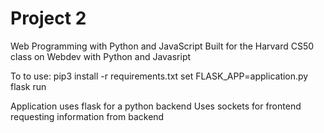 # Project 2

Web Programming with Python and JavaScript
Built for the Harvard CS50 class on Webdev with Python and Javasript

To to use:
pip3 install -r requirements.txt
set FLASK_APP=application.py
flask run

Application uses flask for a python backend
Uses sockets for frontend requesting information from backend

